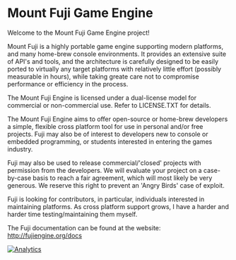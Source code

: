 Mount Fuji Game Engine
======================

Welcome to the Mount Fuji Game Engine project!

Mount Fuji is a highly portable game engine supporting modern platforms, and many home-brew console environments.
It provides an extensive suite of API's and tools, and the architecture is carefully designed to be easily ported to virtually any target platforms with relatively little effort (possibly measurable in hours), while taking greate care not to compromise performance or efficiency in the process.

The Mount Fuji Engine is licensed under a dual-license model for commercial or non-commercial use. Refer to LICENSE.TXT for details.

The Mount Fuji Engine aims to offer open-source or home-brew developers a simple, flexible cross platform tool for use in personal and/or free projects. Fuji may also be of interest to developers new to console or embedded programming, or students interested in entering the games industry.

Fuji may also be used to release commercial/'closed' projects with permission from the developers. We will evaluate your project on a case-by-case basis to reach a fair agreement, which will most likely be very generous. We reserve this right to prevent an 'Angry Birds' case of exploit.

Fuji is looking for contributors, in particular, individuals interested in maintaining platforms. As cross platform support grows, I have a harder and harder time testing/maintaining them myself.

The Fuji documentation can be found at the website: http://fujiengine.org/docs

[![Analytics](https://ga-beacon.appspot.com/UA-22505306-3/fuji/readme)](https://github.com/igrigorik/ga-beacon)

